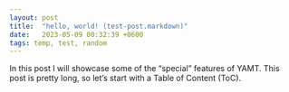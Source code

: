 ```yaml
---
layout: post
title:  "hello, world! (test-post.markdown)"
date:   2023-05-09 00:32:39 +0600
tags: temp, test, random
---
```

In this post I will showcase some of the “special” features of YAMT. This post is pretty long, so let’s start with a Table of Content (ToC).
